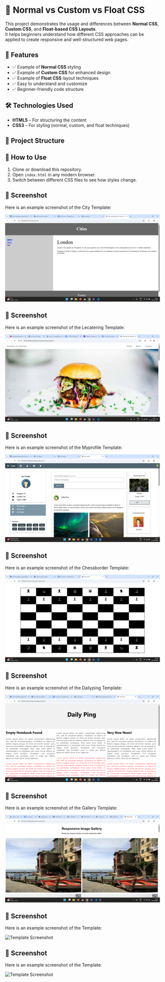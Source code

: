 # 🎨 Normal vs Custom vs Float CSS

This project demonstrates the usage and differences between **Normal CSS**, **Custom CSS**, and **Float-based CSS Layouts**.  
It helps beginners understand how different CSS approaches can be applied to create responsive and well-structured web pages.

## 📌 Features
- ✅ Example of **Normal CSS** styling  
- ✅ Example of **Custom CSS** for enhanced design  
- ✅ Example of **Float CSS** layout techniques  
- ✅ Easy to understand and customize  
- ✅ Beginner-friendly code structure  

## 🛠️ Technologies Used
- **HTML5** – For structuring the content  
- **CSS3** – For styling (normal, custom, and float techniques)  

## 📂 Project Structure

## 🚀 How to Use
1. Clone or download this repository.  
2. Open `index.html` in any modern browser.  
3. Switch between different CSS files to see how styles change.








## 📸 Screenshot
Here is an example screenshot of the City Template:

![City  Template Screenshot](https://raw.githubusercontent.com/yashpalchaudhary/html-templates-using-flexbox-css-flex-css/refs/heads/main/City/Screenshot%202025-08-06%20023118.png)




## 📸 Screenshot
Here is an example screenshot of the Lecatering Template:

![Lecatering  Template Screenshot](https://raw.githubusercontent.com/yashpalchaudhary/html-templates-using-flexbox-css-flex-css/refs/heads/main/Lecatering/Screenshot%202025-08-01%20140501.png)





## 📸 Screenshot
Here is an example screenshot of the Myprofile Template:

![Myprofile Template Screenshot](https://raw.githubusercontent.com/yashpalchaudhary/html-templates-using-flexbox-css-flex-css/refs/heads/main/Myprofile/Screenshot%202025-08-01%20203328.png)



## 📸 Screenshot
Here is an example screenshot of the Chessborder Template:

![Chessborder Template Screenshot](https://raw.githubusercontent.com/yashpalchaudhary/html-templates-using-flexbox-css-flex-css/refs/heads/main/chessborder/Screenshot%202025-08-06%20022817.png)





## 📸 Screenshot
Here is an example screenshot of the Dailyping Template:

![Dailyping Template Screenshot](https://raw.githubusercontent.com/yashpalchaudhary/html-templates-using-flexbox-css-flex-css/refs/heads/main/dailyping/Screenshot%202025-08-06%20023152.png)


## 📸 Screenshot
Here is an example screenshot of the Gallery Template:

![Gallery Template Screenshot](https://raw.githubusercontent.com/yashpalchaudhary/html-templates-using-flexbox-css-flex-css/refs/heads/main/gallery/Screenshot%202025-08-05%20221458.png)



## 📸 Screenshot
Here is an example screenshot of the Template:

![ Template Screenshot]()




## 📸 Screenshot
Here is an example screenshot of the Template:

![ Template Screenshot]()





